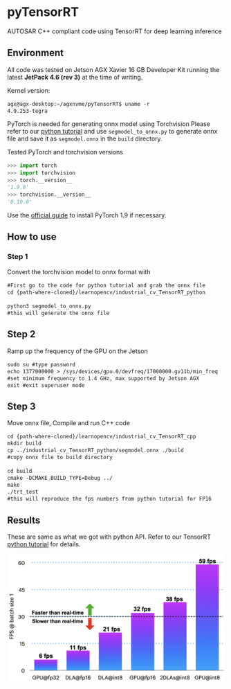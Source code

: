 # pyTensorRT
AUTOSAR C++ compliant code using TensorRT for deep learning inference

## Environment
All code was tested on Jetson AGX Xavier 16 GB Developer Kit running the latest **JetPack 4.6 (rev 3)** at the time of writing.

Kernel version:
```Shell
agx@agx-desktop:~/agxnvme/pyTensorRT$ uname -r
4.9.253-tegra
```

PyTorch is needed for generating onnx model using Torchvision
Please refer to our [python tutorial](https://github.com/spmallick/learnopencv/tree/master/industrial_cv_TensorRT_python) and use `segmodel_to_onnx.py` to generate onnx file and save it as `segmodel.onnx` in the `build` directory.

Tested PyTorch and torchvision versions
```Python
>>> import torch
>>> import torchvision
>>> torch.__version__
'1.9.0'
>>> torchvision.__version__
'0.10.0'
```

Use the [official guide](https://forums.developer.nvidia.com/t/pytorch-for-jetson-version-1-10-now-available/72048) to install PyTorch 1.9 if necessary.


## How to use

### Step 1
Convert the torchvision model to onnx format with
```Shell
#First go to the code for python tutorial and grab the onnx file
cd {path-where-cloned}/learnopencv/industrial_cv_TensorRT_python

python3 segmodel_to_onnx.py
#this will generate the onnx file
```

## Step 2
Ramp up the frequency of the GPU on the Jetson
```Shell
sudo su #type password
echo 1377000000 > /sys/devices/gpu.0/devfreq/17000000.gv11b/min_freq
#set minimum frequency to 1.4 GHz, max supported by Jetson AGX
exit #exit superuser mode
```

## Step 3
Move onnx file, Compile and run C++ code
```Shell
cd {path-where-cloned}/learnopencv/industrial_cv_TensorRT_cpp
mkdir build
cp ../industrial_cv_TensorRT_python/segmodel.onnx ./build
#copy onnx file to build directory

cd build
cmake -DCMAKE_BUILD_TYPE=Debug ../
make
./trt_test
#this will reproduce the fps numbers from python tutorial for FP16
```

## Results
These are same as what we got with python API. Refer to our TensorRT [python tutorial](https://github.com/spmallick/learnopencv/tree/master/industrial_cv_TensorRT_python) for details.

![Results](https://github.com/spmallick/learnopencv/blob/master/industrial_cv_TensorRT_python/TensorRT%20GPU%2C%20DLA%2C%20int8%20inference.png)
